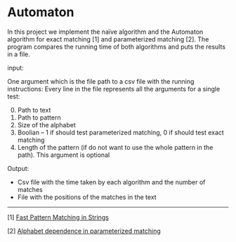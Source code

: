 # Automaton

In this project we implement the naïve algorithm and the Automaton algorithm for exact matching [1] and parameterized matching [2].
The program compares the running time of both algorithms and puts the results in a file.

input:

One argument which is the file path to a csv file with the running instructions:
Every line in the file represents all the arguments for a single test:

0.	Path to text
1.	Path to pattern
2.	Size of the alphabet
3.	Boolian – 1 if should test parameterized matching, 0 if should test exact matching
4.	Length of the pattern (if do not want to use the whole pattern in the path). This argument is optional

Output:
-	Csv file with the time taken by each algorithm and the number of matches
-	File with the positions of the matches in the text

------------------
[1] [Fast Pattern Matching in Strings](https://www.cs.jhu.edu/~misha/Spring23/Knuth77.pdf)

[2] [Alphabet dependence in parameterized matching](https://citeseerx.ist.psu.edu/viewdoc/download;jsessionid=CA35471AA8FAA336FDFD6DE72EA8CA01?doi=10.1.1.58.1861&rep=rep1&type=pdf)
